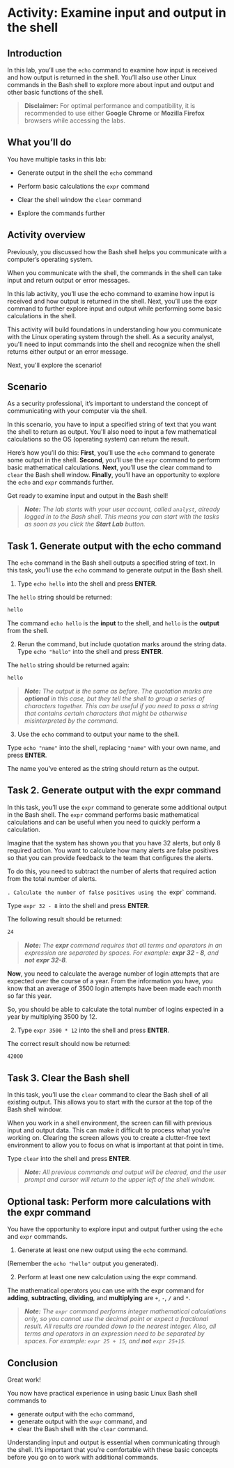 # Activity: Examine input and output in the shell

## Introduction
In this lab, you’ll use the `echo` command to examine how input is received and how output is returned in the shell. You’ll also use other Linux commands in the Bash shell to explore more about input and output and other basic functions of the shell. 

> **Disclaimer:** For optimal performance and compatibility, it is recommended to use either **Google Chrome** or **Mozilla Firefox** browsers while accessing the labs.

## What you’ll do
You have multiple tasks in this lab:

- Generate output in the shell the `echo` command

- Perform basic calculations the `expr` command

- Clear the shell window the `clear` command

- Explore the commands further

## Activity overview
Previously, you discussed how the Bash shell helps you communicate with a computer’s operating system.

When you communicate with the shell, the commands in the shell can take input and return output or error messages.

In this lab activity, you’ll use the echo command to examine how input is received and how output is returned in the shell. Next, you’ll use the expr command to further explore input and output while performing some basic calculations in the shell.

This activity will build foundations in understanding how you communicate with the Linux operating system through the shell. As a security analyst, you'll need to input commands into the shell and recognize when the shell returns either output or an error message.

Next, you'll explore the scenario!

## Scenario
As a security professional, it’s important to understand the concept of communicating with your computer via the shell.

In this scenario, you have to input a specified string of text that you want the shell to return as output. You'll also need to input a few mathematical calculations so the OS (operating system) can return the result.

Here’s how you’ll do this: **First**, you’ll use the `echo` command to generate some output in the shell. **Second**, you’ll use the `expr` command to perform basic mathematical calculations. **Next**, you’ll use the clear command to `clear` the Bash shell window. **Finally**, you’ll have an opportunity to explore the `echo` and `expr` commands further.

Get ready to examine input and output in the Bash shell!

> ***Note:** The lab starts with your user account, called `analyst`, already logged in to the Bash shell. This means you can start with the tasks as soon as you click the **Start Lab** button.*

## Task 1. Generate output with the echo command
The `echo` command in the Bash shell outputs a specified string of text. In this task, you’ll use the `echo` command to generate output in the Bash shell.

1. Type `echo hello` into the shell and press **ENTER**.

The `hello` string should be returned:

```bash
hello
```
The command `echo hello` is the **input** to the shell, and `hello` is the **output** from the shell.

2. Rerun the command, but include quotation marks around the string data. Type `echo "hello"` into the shell and press **ENTER**.

The `hello` string should be returned again:
```bash
hello
```
> ***Note:** The output is the same as before. The quotation marks are **optional** in this case, but they tell the shell to group a series of characters together. This can be useful if you need to pass a string that contains certain characters that might be otherwise misinterpreted by the command.*

3. Use the `echo` command to output your name to the shell.

Type `echo "name"` into the shell, replacing `"name"` with your own name, and press **ENTER**.

The name you’ve entered as the string should return as the output.

## Task 2. Generate output with the expr command
In this task, you’ll use the `expr` command to generate some additional output in the Bash shell. The `expr` command performs basic mathematical calculations and can be useful when you need to quickly perform a calculation.

Imagine that the system has shown you that you have 32 alerts, but only 8 required action. You want to calculate how many alerts are false positives so that you can provide feedback to the team that configures the alerts.

To do this, you need to subtract the number of alerts that required action from the total number of alerts.

`. Calculate the number of false positives using the `expr` command.

Type `expr 32 - 8` into the shell and press **ENTER**.

The following result should be returned:
```bash
24
```
> ***Note:** The **expr** command requires that all terms and operators in an expression are separated by spaces. For example: **expr 32 - 8**, and **not** **expr 32-8**.*

**Now**, you need to calculate the average number of login attempts that are expected over the course of a year. From the information you have, you know that an average of 3500 login attempts have been made each month so far this year.

So, you should be able to calculate the total number of logins expected in a year by multiplying 3500 by 12.

2. Type `expr 3500 * 12` into the shell and press **ENTER**.

The correct result should now be returned:
```bash
42000
```

## Task 3. Clear the Bash shell
In this task, you’ll use the `clear` command to clear the Bash shell of all existing output. This allows you to start with the cursor at the top of the Bash shell window.

When you work in a shell environment, the screen can fill with previous input and output data. This can make it difficult to process what you’re working on. Clearing the screen allows you to create a clutter-free text environment to allow you to focus on what is important at that point in time.

Type `clear` into the shell and press **ENTER**.

> ***Note:** All previous commands and output will be cleared, and the user prompt and cursor will return to the upper left of the shell window.*

## Optional task: Perform more calculations with the expr command
You have the opportunity to explore input and output further using the `echo` and `expr` commands.

1. Generate at least one new output using the `echo` command.

(Remember the `echo "hello"` output you generated).

2. Perform at least one new calculation using the expr command.

The mathematical operators you can use with the expr command for **adding**, **subtracting**, **dividing**, and **multiplying** are `+`, `-`, `/` and `*`.

> ***Note:** The `expr` command performs integer mathematical calculations only, so you cannot use the decimal point or expect a fractional result. All results are rounded down to the nearest integer. Also, all terms and operators in an expression need to be separated by spaces. For example: `expr 25 + 15`, and **not** `expr 25+15`.*

## Conclusion
Great work!

You now have practical experience in using basic Linux Bash shell commands to

- generate output with the `echo` command,
- generate output with the `expr` command, and
- clear the Bash shell with the `clear` command.

Understanding input and output is essential when communicating through the shell. It’s important that you’re comfortable with these basic concepts before you go on to work with additional commands.